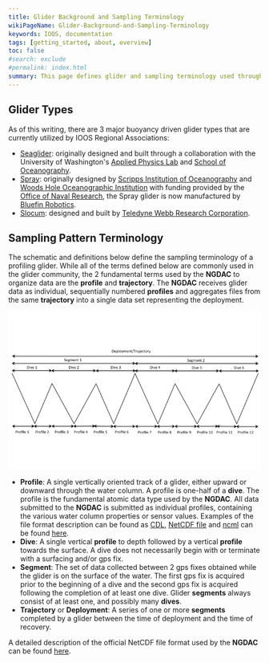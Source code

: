 ```yaml
---
title: Glider Background and Sampling Terminology
wikiPageName: Glider-Background-and-Sampling-Terminology
keywords: IOOS, documentation
tags: [getting_started, about, overview]
toc: false
#search: exclude
#permalink: index.html
summary: This page defines glider and sampling terminology used throughout the rest of the Wiki.
---
```


## Glider Types
As of this writing, there are 3 major buoyancy driven glider types that are currently utilized by IOOS Regional Associations:
 + [Seaglider](https://apl.uw.edu/project/project.php?id=seaglider): originally designed and built through a collaboration with the University of Washington's [Applied Physics Lab](https://apl.uw.edu/) and [School of Oceanography](https://www.ocean.washington.edu/).
 + [Spray](https://spray.ucsd.edu/pub/rel/info/spray_description.php): originally designed by [Scripps Institution of Oceanography](https://scripps.ucsd.edu/) and [Woods Hole Oceanographic Institution](http://www.whoi.edu/) with funding provided by the [Office of Naval Research](https://www.nre.navy.mil/), the Spray glider is now manufactured by [Bluefin Robotics](https://gdmissionsystems.com/underwater-vehicles/bluefin-robotics/).
 + [Slocum](https://www.teledynemarine.com/en-us/products/product-line/Pages/Autonomous-Underwater-Glider.aspx): designed and built by [Teledyne Webb Research Corporation](https://www.teledynemarine.com/brands/webb-research/).

## Sampling Pattern Terminology

The schematic and definitions below define the sampling terminology of a profiling glider.  While all of the terms defined below are commonly used in the glider community, the 2 fundamental terms used by the **NGDAC** to organize data are the **profile** and **trajectory**.  The **NGDAC** receives glider data as individual, sequentially numbered **profiles** and aggregates files from the same **trajectory** into a single data set representing the deployment.

![Glider Sampling Patterns and Terms](glider-sampling-terminology.png)

 + **Profile**: A single vertically oriented track of a glider, either upward or downward through the water column.  A profile is one-half of a **dive**.  The profile is the fundamental atomic data type used by the **NGDAC**.  All data submitted to the **NGDAC** is submitted as individual profiles, containing the various water column properties or sensor values.  Examples of the file format description can be found as [CDL](https://raw.githubusercontent.com/ioos/glider-dac/gh-pages/_nc/template/IOOS_Glider_NetCDF_v2.0.cdl), [NetCDF file](https://raw.githubusercontent.com/ioos/glider-dac/gh-pages/_nc/template/IOOS_Glider_NetCDF_v2.0.nc) and [ncml](https://raw.githubusercontent.com/ioos/glider-dac/gh-pages/_nc/template/IOOS_Glider_NetCDF_v2.0.ncml) can be found [here](https://github.com/ioos/glider-dac/tree/gh-pages/_nc/template).
 + **Dive**: A single vertical <strong>profile</strong> to depth followed by a vertical **profile** towards the surface.  A dive does not necessarily begin with or terminate with a surfacing and/or gps fix.
 + **Segment**: The set of data collected between 2 gps fixes obtained while the glider is on the surface of the water.  The first gps fix is acquired prior to the beginning of a dive and the second gps fix is acquired following the completion of at least one dive.  Glider **segments** always consist of at least one, and possibly many **dives**.
 + **Trajectory** or **Deployment**: A series of one or more **segments** completed by a glider between the time of deployment and the time of recovery.

A detailed description of the official NetCDF file format used by the **NGDAC** can be found [here](ngdac-netcdf-file-format-version-2).
